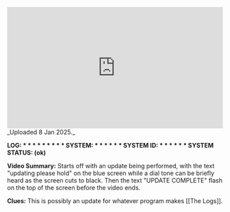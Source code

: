 
<iframe 
  src="https://drive.google.com/file/d/1RCjws2JZUVuq1mm3ZylsbL2Yf4dJaO-m/preview"  
  style="width:100%; aspect-ratio:16/9; border:0;"
  allowfullscreen>
</iframe>
_Uploaded 8 Jan 2025._

**LOG: * * * * * * * * * 
SYSTEM: * * * * * * 
SYSTEM ID: * * * * * * 
SYSTEM STATUS: (ok)**

**Video Summary:** Starts off with an update being performed, with the text "updating please hold" on the blue screen while a dial tone can be briefly heard as the screen cuts to black. Then the text "UPDATE COMPLETE" flash on the top of the screen before the video ends.

**Clues:** This is possibly an update for whatever program makes [[The Logs]].